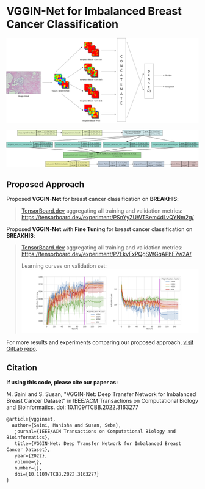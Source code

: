 # VGGIN-Net for Imbalanced Breast Cancer Classification

![vggin-graphical-abstract](./vggin-net-graphical-architecture.png)

![vggin-blocks-net diagram](./vgginnet-blocks.png)

## Proposed Approach

Proposed **VGGIN-Net** for breast cancer classification on **BREAKHIS**:

>
> [TensorBoard.dev](https://tensorboard.dev) aggregating all training and validation metrics: https://tensorboard.dev/experiment/PSnYyZUWTBem4dLvQYNm2g/

Proposed **VGGIN-Net** with **Fine Tuning** for breast cancer classification on **BREAKHIS**:

>
> [TensorBoard.dev](https://tensorboard.dev) aggregating all training and validation metrics: https://tensorboard.dev/experiment/P7EkvFxPQgSWGqAPhE7w2A/
>
> Learning curves on validation set: ![Learning Curves on Validation Set](./validation_plot.png)

For more results and experiments comparing our proposed approach, [visit GitLab repo](https://gitlab.com/SainiManisha/vggin-net).

## Citation

**If using this code, please cite our paper as:**

M. Saini and S. Susan, "VGGIN-Net: Deep Transfer Network for Imbalanced Breast Cancer Dataset" in IEEE/ACM Transactions on Computational Biology and Bioinformatics. doi: 10.1109/TCBB.2022.3163277

```
@article{vgginnet,
  author={Saini, Manisha and Susan, Seba},
   journal={IEEE/ACM Transactions on Computational Biology and Bioinformatics},
   title={VGGIN-Net: Deep Transfer Network for Imbalanced Breast Cancer Dataset},
   year={2022},
   volume={},
   number={},
   doi={10.1109/TCBB.2022.3163277}
}
```
